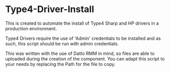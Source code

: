 # Type4-Driver-Install
This is created to automate the install of Type4 Sharp and HP drivers in a production environment.

Type4 Drivers require the use of 'Admin' credentials to be installed and as such, this script should be run with admin credentials. 

This was written with the use of Datto RMM in mind, so files are able to uploaded during the creation of the component. You can adapt this script to your needs by replacing the Path for the file to copy.
